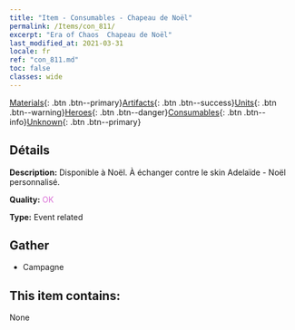 ```yaml
---
title: "Item - Consumables - Chapeau de Noël"
permalink: /Items/con_811/
excerpt: "Era of Chaos  Chapeau de Noël"
last_modified_at: 2021-03-31
locale: fr
ref: "con_811.md"
toc: false
classes: wide
---
```

 [Materials](/fr/Items/){: .btn .btn--primary}[Artifacts](/fr/Items/Artifacts/){: .btn .btn--success}[Units](/fr/Items/Units/){: .btn .btn--warning}[Heroes](/fr/Items/Heroes/){: .btn .btn--danger}[Consumables](/fr/Items/Consumables/){: .btn .btn--info}[Unknown](/fr/Items/Unknown/){: .btn .btn--primary}

## Détails
 **Description:** Disponible à Noël. À échanger contre le skin Adelaïde - Noël personnalisé.

 **Quality:** <span style="color: #DA70D6">OK</span>

 **Type:** Event related

## Gather

*    Campagne 

## This item contains:

  None

